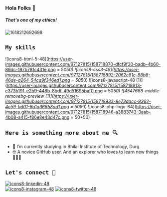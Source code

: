 ### Hola Folks 👋

##### _That's one of my ethics_!
![1618212692698](https://user-images.githubusercontent.com/97127815/158718742-fce7c3c4-3b39-4980-a84c-552e973462a5.jpg)


## `My skills`
![icons8-html-5-48](https://user-images.githubusercontent.com/97127815/158718870-dfcf9f30-badb-4b60-89dc-197b781c431e.png = 50*50)
![icons8-css3-48](https://user-images.githubusercontent.com/97127815/158718892-2062c81c-88b8-46de-a264-54ca9f346ed1.png = 50*50)
![icons8-javascript-48 (1)](https://user-images.githubusercontent.com/97127815/158718913-e373b191-e2b9-448b-8bdf-49d51695baf0.png = 50*50)
![4547668-middle-removebg-preview (1)](https://user-images.githubusercontent.com/97127815/158718933-9e73dacc-8362-4e59-bd01-6a1a36658ad1.png = 50*50)
![icons8-php-logo-64](https://user-images.githubusercontent.com/97127815/158718946-a3883743-3aab-4b08-a415-f86e8e43d47c.png = 50*50)


## `Here is something more about me 🔍`

- 🏫 I’m currently studying in Bhilai Institute of Technology, Durg.
- 🤓 A novice GitHub user. And an explorer who loves to learn new things 👩🏻‍💻 

## `Let's connect 🔗`

[![icons8-linkedin-48](https://user-images.githubusercontent.com/97127815/158718966-fcd7385b-ecb4-4335-aaa7-fe52a5cbf5fa.png)](www.linkedin.com/in/yukti-jhawar-2002)   
[![icons8-instagram-48](https://user-images.githubusercontent.com/97127815/158719694-bd2b5c12-17fd-4b91-86fa-b2d7151caed1.png)](https://www.instagram.com/yukti_3004/)
[![icons8-twitter-48](https://user-images.githubusercontent.com/97127815/158719760-82009319-6db6-4f53-9869-9abf44fbe918.png)](https://twitter.com/JhawarYukti)
